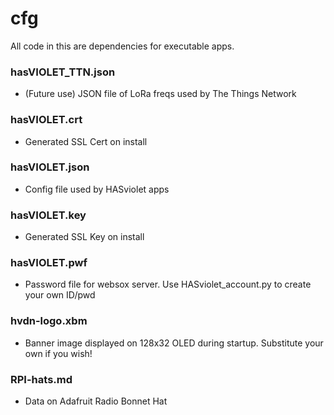 # cfg
  
All code in this are dependencies for executable apps.

### hasVIOLET_TTN.json
* (Future use) JSON file of LoRa freqs used by The Things Network

### hasVIOLET.crt
* Generated SSL Cert on install

### hasVIOLET.json
* Config file used by HASviolet apps

### hasVIOLET.key
* Generated SSL Key on install

### hasVIOLET.pwf
* Password file for websox server. Use HASviolet_account.py to create your own ID/pwd

### hvdn-logo.xbm
* Banner image displayed on 128x32 OLED during startup. Substitute your own if you wish!

### RPI-hats.md
* Data on Adafruit Radio Bonnet Hat